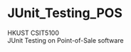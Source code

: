JUnit_Testing_POS
=================

HKUST CSIT5100
<br/>
JUnit Testing on Point-of-Sale software
<br/>
